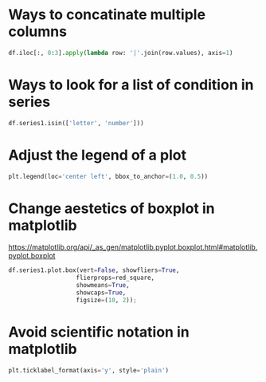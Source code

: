 # Ways to concatinate multiple columns
```python
df.iloc[:, 0:3].apply(lambda row: '|'.join(row.values), axis=1)
```
# Ways to look for a list of condition in series
```python
df.series1.isin(['letter', 'number']))
```
# Adjust the legend of a plot
```python
plt.legend(loc='center left', bbox_to_anchor=(1.0, 0.5))
```
# Change aestetics of boxplot in matplotlib
https://matplotlib.org/api/_as_gen/matplotlib.pyplot.boxplot.html#matplotlib.pyplot.boxplot
```python
df.series1.plot.box(vert=False, showfliers=True, 
                   flierprops=red_square,
                   showmeans=True,
                   showcaps=True,
                   figsize=(10, 2));
```
# Avoid scientific notation in matplotlib
```python
plt.ticklabel_format(axis='y', style='plain')
```
